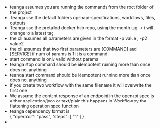 - teanga assumes you are running the commands from the root folder of the project 
- Teanga use the default folders openapi-specifications, workflows, files, outputs
- Teanga use the pretallod docker hub repo, using the month tag -> i will change to a latest tag
- the cli assumes all parameters are given in the format -p value , -p2 value2
- the cli assumes that two first parameters are [COMMAND] and [SERVICE] if num of params is 1 it is a command
- start command is only valid without params
- teanga stop command should be idempotent running more than once does not anything
- teanga start command should be idempotent running more than once does not anything
- if you create two workflow with the same filename it will overwrite the first one
- We assume the content response of an endpoint in the openapi spec is either application/json or text/plain this happens in Workflow.py the flattening operation spec function
- teanga dependency format is       
      {
        "operator": "pass",
        "steps": [
          "1"
        ]
      }
-
